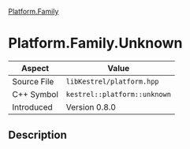 [Platform.Family](index.md)
# Platform.Family.Unknown
| Aspect | Value |
| --- | --- |
| Source File | `libKestrel/platform.hpp` |
| C++ Symbol | `kestrel::platform::unknown` |
| Introduced | Version 0.8.0 |
## Description
